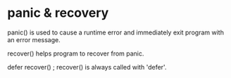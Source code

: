 # panic & recovery

panic() is used to cause a runtime error and immediately exit program with an error message.

recover() helps program to recover from panic.

defer recover() ; recover() is always called with 'defer'.